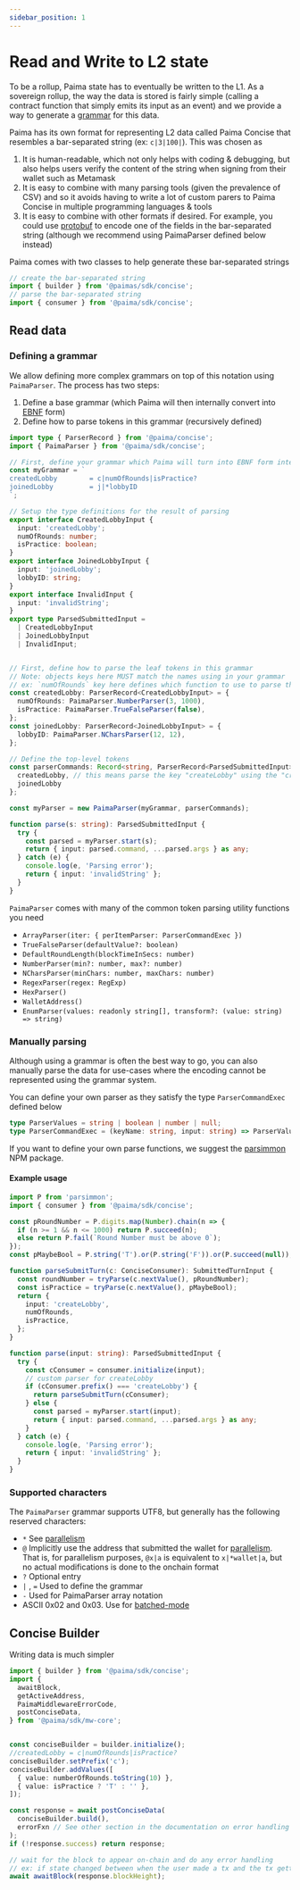 ```yaml
---
sidebar_position: 1
---
```


# Read and Write to L2 state

To be a rollup, Paima state has to eventually be written to the L1. As a sovereign rollup, the way the data is stored is fairly simple (calling a contract function that simply emits its input as an event) and we provide a way to generate a [grammar](https://en.wikipedia.org/wiki/Formal_grammar) for this data.

Paima has its own format for representing L2 data called Paima Concise that resembles a bar-separated string (ex: `c|3|100|`). This was chosen as
1. It is human-readable, which not only helps with coding & debugging, but also helps users verify the content of the string when signing from their wallet such as Metamask
2. It is easy to combine with many parsing tools (given the prevalence of CSV) and so it avoids having to write a lot of custom parers to Paima Concise in multiple programming languages & tools
3. It is easy to combine with other formats if desired. For example, you could use [protobuf](https://protobuf.dev/) to encode one of the fields in the bar-separated string (although we recommend using PaimaParser defined below instead)

Paima comes with two classes to help generate these bar-separated strings
```javascript
// create the bar-separated string
import { builder } from '@paimas/sdk/concise';
// parse the bar-separated string
import { consumer } from '@paima/sdk/concise';
```

## Read data

### Defining a grammar

We allow defining more complex grammars on top of this notation using `PaimaParser`. The process has two steps:
1. Define a base grammar (which Paima will then internally convert into [EBNF](https://en.wikipedia.org/wiki/Extended_Backus%E2%80%93Naur_form) form)
2. Define how to parse tokens in this grammar (recursively defined)

```typescript
import type { ParserRecord } from '@paima/concise';
import { PaimaParser } from '@paima/sdk/concise';

// First, define your grammar which Paima will turn into EBNF form internally
const myGrammar = `
createdLobby        = c|numOfRounds|isPractice?
joinedLobby         = j|*lobbyID
`;

// Setup the type definitions for the result of parsing
export interface CreatedLobbyInput {
  input: 'createdLobby';
  numOfRounds: number;
  isPractice: boolean;
}
export interface JoinedLobbyInput {
  input: 'joinedLobby';
  lobbyID: string;
}
export interface InvalidInput {
  input: 'invalidString';
}
export type ParsedSubmittedInput =
  | CreatedLobbyInput
  | JoinedLobbyInput
  | InvalidInput;


// First, define how to parse the leaf tokens in this grammar
// Note: objects keys here MUST match the names using in your grammar
// ex: `numOfRounds` key here defines which function to use to parse the token defined in the grammar above
const createdLobby: ParserRecord<CreatedLobbyInput> = {
  numOfRounds: PaimaParser.NumberParser(3, 1000),
  isPractice: PaimaParser.TrueFalseParser(false),
};
const joinedLobby: ParserRecord<JoinedLobbyInput> = {
  lobbyID: PaimaParser.NCharsParser(12, 12),
};

// Define the top-level tokens
const parserCommands: Record<string, ParserRecord<ParsedSubmittedInput>> = {
  createdLobby, // this means parse the key "createLobby" using the "createLobby" object defined above
  joinedLobby
};

const myParser = new PaimaParser(myGrammar, parserCommands);

function parse(s: string): ParsedSubmittedInput {
  try {
    const parsed = myParser.start(s);
    return { input: parsed.command, ...parsed.args } as any;
  } catch (e) {
    console.log(e, 'Parsing error');
    return { input: 'invalidString' };
  }
}
```

`PaimaParser` comes with many of the common token parsing utility functions you need
- `ArrayParser(iter: { perItemParser: ParserCommandExec })`
- `TrueFalseParser(defaultValue?: boolean)`
- `DefaultRoundLength(blockTimeInSecs: number)`
- `NumberParser(min?: number, max?: number)`
- `NCharsParser(minChars: number, maxChars: number)`
- `RegexParser(regex: RegExp)`
- `HexParser()`
- `WalletAddress()`
- `EnumParser(values: readonly string[], transform?: (value: string) => string)`

### Manually parsing

Although using a grammar is often the best way to go, you can also manually parse the data for use-cases where the encoding cannot be represented using the grammar system.

You can define your own parser as they satisfy the type `ParserCommandExec` defined below
```typescript
type ParserValues = string | boolean | number | null;
type ParserCommandExec = (keyName: string, input: string) => ParserValues | ParserValues[];
```

If you want to define your own parse functions, we suggest the [parsimmon](https://www.npmjs.com/package/parsimmon) NPM package.

#### Example usage

```typescript
import P from 'parsimmon';
import { consumer } from '@paima/sdk/concise';

const pRoundNumber = P.digits.map(Number).chain(n => {
  if (n >= 1 && n <= 1000) return P.succeed(n);
  else return P.fail(`Round Number must be above 0`);
});
const pMaybeBool = P.string('T').or(P.string('F')).or(P.succeed(null));

function parseSubmitTurn(c: ConciseConsumer): SubmittedTurnInput {
  const roundNumber = tryParse(c.nextValue(), pRoundNumber);
  const isPractice = tryParse(c.nextValue(), pMaybeBool);
  return {
    input: 'createLobby',
    numOfRounds,
    isPractice,
  };
}

function parse(input: string): ParsedSubmittedInput {
  try {
    const cConsumer = consumer.initialize(input);
    // custom parser for createLobby
    if (cConsumer.prefix() === 'createLobby') {
      return parseSubmitTurn(cConsumer);
    } else {
      const parsed = myParser.start(input);
      return { input: parsed.command, ...parsed.args } as any;
    }
  } catch (e) {
    console.log(e, 'Parsing error');
    return { input: 'invalidString' };
  }
}

```

### Supported characters

The `PaimaParser` grammar supports UTF8, but generally has the following reserved characters:
- `*` See [parallelism](./2-parallelism.md)
- `@` Implicitly use the address that submitted the wallet for [parallelism](./2-parallelism.md). That is, for parallelism purposes, `@x|a` is equivalent to `x|*wallet|a`, but no actual modifications is done to the onchain format
- `?` Optional entry
- `|` , `=` Used to define the grammar
- `-` Used for PaimaParser array notation
- ASCII 0x02 and 0x03. Use for [batched-mode](./5-batched-mode.md)

## Concise Builder

Writing data is much simpler

```typescript
import { builder } from '@paima/sdk/concise';
import {
  awaitBlock,
  getActiveAddress,
  PaimaMiddlewareErrorCode,
  postConciseData,
} from '@paima/sdk/mw-core';


const conciseBuilder = builder.initialize();
//createdLobby = c|numOfRounds|isPractice?
conciseBuilder.setPrefix('c');
conciseBuilder.addValues([
  { value: numberOfRounds.toString(10) },
  { value: isPractice ? 'T' : '' },
]);

const response = await postConciseData(
  conciseBuilder.build(),
  errorFxn // See other section in the documentation on error handling
);
if (!response.success) return response;

// wait for the block to appear on-chain and do any error handling
// ex: if state changed between when the user made a tx and the tx getting included in a block
await awaitBlock(response.blockHeight);
```
